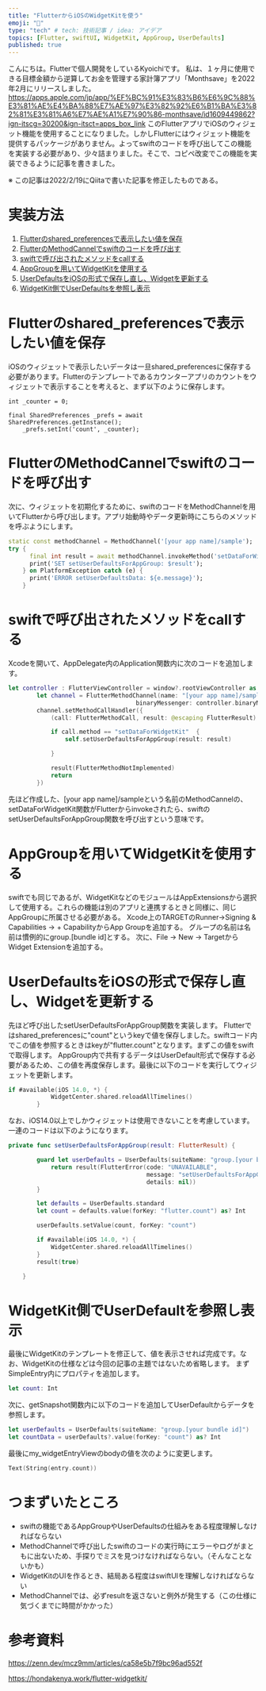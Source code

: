 ```yaml
---
title: "FlutterからiOSのWidgetKitを使う"
emoji: "📱"
type: "tech" # tech: 技術記事 / idea: アイデア
topics: [Flutter, swiftUI, WidgetKit, AppGroup, UserDefaults]
published: true
---
```

こんにちは。Flutterで個人開発をしているKyoichiです。
私は、１ヶ月に使用できる目標金額から逆算してお金を管理する家計簿アプリ「Monthsave」を2022年2月にリリースしました。
https://apps.apple.com/jp/app/%EF%BC%91%E3%83%B6%E6%9C%88%E3%81%AE%E4%BA%88%E7%AE%97%E3%82%92%E6%B1%BA%E3%82%81%E3%81%A6%E7%AE%A1%E7%90%86-monthsave/id1609449862?ign-itscg=30200&ign-itsct=apps_box_link
このFlutterアプリでiOSのウィジェット機能を使用することになりました。しかしFlutterにはウィジェット機能を提供するパッケージがありません。よってswiftのコードを呼び出してこの機能を実装する必要があり、少々詰まりました。そこで、コピペ改変でこの機能を実装できるように記事を書きました。

※ この記事は2022/2/19にQiitaで書いた記事を修正したものである。

# 実装方法
1. [Flutterのshared_preferencesで表示したい値を保存](#flutterのsharedpreferencesで表示したい値を保存)
2. [FlutterのMethodCannelでswiftのコードを呼び出す](#flutterのmethodcannelでswiftのコードを呼び出す)
3. [swiftで呼び出されたメソッドをcallする](#swiftで呼び出されたメソッドをcallする)
4. [AppGroupを用いてWidgetKitを使用する](#appgroupを用いてwidgetkitを使用する)
5. [UserDefaultsをiOSの形式で保存し直し、Widgetを更新する](#userdefaultsをiosの形式で保存し直しwidgetを更新する)
6. [WidgetKit側でUserDefaultsを参照し表示](#widgetkit側でuserdefaultを参照し表示)

# Flutterのshared_preferencesで表示したい値を保存
iOSのウィジェットで表示したいデータは一旦shared_preferencesに保存する必要があります。Flutterのテンプレートであるカウンターアプリのカウントをウィジェットで表示することを考えると、まず以下のように保存します。
```dart: main.dart
int _counter = 0;

final SharedPreferences _prefs = await SharedPreferences.getInstance();
    _prefs.setInt('count', _counter);
```

# FlutterのMethodCannelでswiftのコードを呼び出す
次に、ウィジェットを初期化するために、swiftのコードをMethodChannelを用いてFlutterから呼び出します。アプリ始動時やデータ更新時にこちらのメソッドを呼ぶようにします。
```dart
static const methodChannel = MethodChannel('[your app name]/sample');
try {
      final int result = await methodChannel.invokeMethod('setDataForWidgetKit');
      print('SET setUserDefaultsForAppGroup: $result');
    } on PlatformException catch (e) {
      print('ERROR setUserDefaultsData: ${e.message}');
    }
```
# swiftで呼び出されたメソッドをcallする
Xcodeを開いて、AppDelegate内のApplication関数内に次のコードを追加します。
```swift
let controller : FlutterViewController = window?.rootViewController as! FlutterViewController
        let channel = FlutterMethodChannel(name: "[your app name]/sample",
                                    binaryMessenger: controller.binaryMessenger)
        channel.setMethodCallHandler({
            (call: FlutterMethodCall, result: @escaping FlutterResult) -> Void in

            if call.method == "setDataForWidgetKit"  {
                self.setUserDefaultsForAppGroup(result: result)

            }

            result(FlutterMethodNotImplemented)
            return
        })
```
先ほど作成した、[your app name]/sampleという名前のMethodCannelの、setDataForWidgetKit関数がFlutterからinvokeされたら、swiftのsetUserDefaultsForAppGroup関数を呼び出すという意味です。

# AppGroupを用いてWidgetKitを使用する
swiftでも同じであるが、WidgetKitなどのモジュールはAppExtensionsから選択して使用する。これらの機能は別のアプリと連携するときと同様に、同じAppGroupに所属させる必要がある。
Xcode上のTARGETのRunner->Signing & Capabilities -> + CapabilityからApp Groupを追加する。
グループの名前は名前は慣例的にgroup.[bundle id]とする。
次に、File -> New -> TargetからWidget Extensionを追加する。

# UserDefaultsをiOSの形式で保存し直し、Widgetを更新する
先ほど呼び出したsetUserDefaultsForAppGroup関数を実装します。
Flutterではshared_preferencesに"count"というkeyで値を保存しました。swiftコード内でこの値を参照するときはkeyが"flutter.count"となります。まずこの値をswiftで取得します。
AppGroup内で共有するデータはUserDefault形式で保存する必要があるため、この値を再度保存します。最後に以下のコードを実行してウィジェットを更新します。
```swift
if #available(iOS 14.0, *) {
            WidgetCenter.shared.reloadAllTimelines()
        }
```
なお、iOS14.0以上でしかウィジェットは使用できないことを考慮しています。
一連のコードは以下のようになります。
```swift
private func setUserDefaultsForAppGroup(result: FlutterResult) {

        guard let userDefaults = UserDefaults(suiteName: "group.[your bundle id]") else {
            return result(FlutterError(code: "UNAVAILABLE",
                                       message: "setUserDefaultsForAppGroup Failed",
                                       details: nil))
        }

        let defaults = UserDefaults.standard
        let count = defaults.value(forKey: "flutter.count") as? Int

        userDefaults.setValue(count, forKey: "count")

        if #available(iOS 14.0, *) {
            WidgetCenter.shared.reloadAllTimelines()
        }
        result(true)

    }
```
# WidgetKit側でUserDefaultを参照し表示
最後にWidgetKitのテンプレートを修正して、値を表示させれば完成です。なお、WidgetKitの仕様などは今回の記事の主題ではないため省略します。
まずSimpleEntry内にプロパティを追加します。
```swift
let count: Int
```
次に、getSnapshot関数内に以下のコードを追加してUserDefaultからデータを参照します。
```swift
let userDefaults = UserDefaults(suiteName: "group.[your bundle id]")
let countData = userDefaults?.value(forKey: "count") as? Int
```
最後にmy_widgetEntryViewのbodyの値を次のように変更します。
```swift
Text(String(entry.count))
```
# つまずいたところ
- swiftの機能であるAppGroupやUserDefaultsの仕組みをある程度理解しなければならない
- MethodChannelで呼び出したswiftのコードの実行時にエラーやログがまともに出ないため、手探りでミスを見つけなければならない。（そんなことないかも）
- WidgetKitのUIを作るとき、結局ある程度はswiftUIを理解しなければならない
- MethodChannelでは、必ずresultを返さないと例外が発生する（この仕様に気づくまでに時間がかかった）
# 参考資料
https://zenn.dev/mcz9mm/articles/ca58e5b7f9bc96ad552f

https://hondakenya.work/flutter-widgetkit/